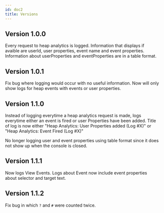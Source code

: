 ```yaml
---
id: doc2
title: Versions
---
```


Version 1.0.0
------
Every request to heap analytics is logged. Information that displays if avaible are userId, user properties, event name and event properties. Information about userProperties and eventProperties are in a table format.

Version 1.0.1
------
Fix bug where logging would occur with no useful information. Now will only show logs for heap events with events or user properties.

Version 1.1.0
------
Instead of logging everytime a heap analytics request is made, logs everytime either an event is fired or user Properties have been added. Title of log is now either "Heap Analytics: User Properties added (Log #X)" or "Heap Analytics: Event Fired (Log #X)"

No longer logging user and event properties using table format since it does not show up when the console is closed.

Version 1.1.1
------
Now logs View Events. Logs about Event now include event properties about selector and target text.

Version 1.1.2
------
Fix bug in which `?` and `#` were counted twice.